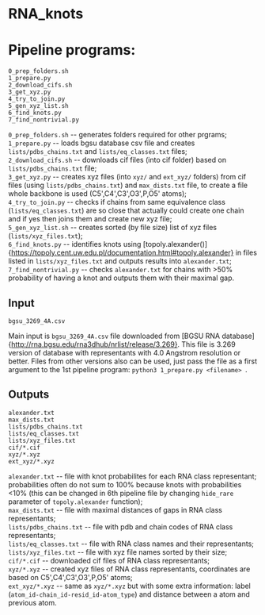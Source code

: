 # RNA_knots

# Pipeline programs:

```
0_prep_folders.sh
1_prepare.py
2_download_cifs.sh
3_get_xyz.py
4_try_to_join.py
5_gen_xyz_list.sh
6_find_knots.py
7_find_nontrivial.py
```
`0_prep_folders.sh` -- generates folders required for other prgrams;\
`1_prepare.py` -- loads bgsu database csv file and creates `lists/pdbs_chains.txt` and `lists/eq_classes.txt` files;\
`2_download_cifs.sh` -- downloads cif files (into cif folder) based on `lists/pdbs_chains.txt` file;\
`3_get_xyz.py` -- creates xyz files (into `xyz/` and `ext_xyz/` folders) from cif files (using `lists/pdbs_chains.txt`) and `max_dists.txt` file, to create a file whole backbone is used (C5',C4',C3',O3',P,O5' atoms);\
`4_try_to_join.py` -- checks if chains from same equivalence class (`lists/eq_classes.txt`) are so close that actually could create one chain and if yes then joins them and create new xyz file;\
`5_gen_xyz_list.sh` -- creates sorted (by file size) list of xyz files (`lists/xyz_files.txt`);\
`6_find_knots.py` -- identifies knots using [topoly.alexander()]{https://topoly.cent.uw.edu.pl/documentation.html#topoly.alexander} in files listed in `lists/xyz_files.txt` and outputs results into `alexander.txt`;\
`7_find_nontrivial.py` -- checks `alexander.txt` for chains with >50% probability of having a knot and outputs them with their maximal gap.

## Input
```
bgsu_3269_4A.csv
```
Main input is `bgsu_3269_4A.csv` file downloaded from [BGSU RNA database]{http://rna.bgsu.edu/rna3dhub/nrlist/release/3.269}. This file is 3.269 version of database with representants with 4.0 Angstrom resolution or better. Files from other versions also can be used, just pass the file as a first argument to the 1st pipeline program: `python3 1_prepare.py <filename> `.

## Outputs
```
alexander.txt
max_dists.txt
lists/pdbs_chains.txt
lists/eq_classes.txt
lists/xyz_files.txt
cif/*.cif
xyz/*.xyz
ext_xyz/*.xyz
```

`alexander.txt` -- file with knot probabilites for each RNA class representant; probabilities often do not sum to 100% because knots with probabilities <10% (this can be changed in 6th pipeline file by changing `hide_rare` parameter of `topoly.alexander` function);\
`max_dists.txt` -- file with maximal distances of gaps in RNA class representants;\
`lists/pdbs_chains.txt` -- file with pdb and chain codes of RNA class representants;\
`lists/eq_classes.txt` -- file with RNA class names and their representants;\
`lists/xyz_files.txt` -- file with xyz file names sorted by their size;\
`cif/*.cif` -- downloaded cif files of RNA class representants;\
`xyz/*.xyz` -- created xyz files of RNA class representants, coordinates are based on C5',C4',C3',O3',P,O5' atoms;\
`ext_xyz/*.xyz` -- same as `xyz/*.xyz` but with some extra information: label (`atom_id-chain_id-resid_id-atom_type`) and distance between a atom and previous atom.
